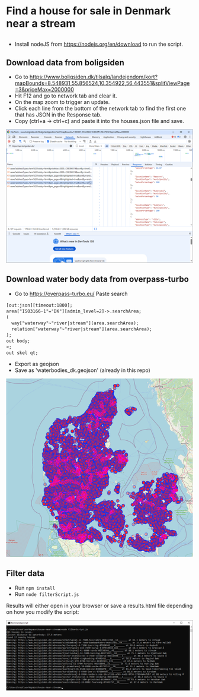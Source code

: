 # Find a house for sale in Denmark near a stream

##

* Install nodeJS from https://nodejs.org/en/download to run the script.


## Download data from boligsiden

* Go to https://www.boligsiden.dk/tilsalg/landejendom/kort?mapBounds=8.548931,55.856524,10.354922,56.443551&splitViewPage=3&priceMax=2000000
* Hit F12 and go to network tab and clear it.
* On the map zoom to trigger an update.
* Click each line from the bottom of the network tab to find the first one that has JSON in the Response tab.
* Copy (ctrl+a -> ctrl+c) and paste it into the houses.json file and save.

![Network tab](network_tab.png)

## Download water body data from overpass-turbo

* Go to https://overpass-turbo.eu/
Paste search

```
[out:json][timeout:1800];
area["ISO3166-1"="DK"][admin_level=2]->.searchArea;
(
  way["waterway"~"river|stream"](area.searchArea);
  relation["waterway"~"river|stream"](area.searchArea);
);
out body;
>;
out skel qt;
```
* Export as geojson
* Save as 'waterbodies_dk.geojson' (already in this repo)

![Stream Map](water_in_dk.png)

## Filter data

* Run ```npm install```
* Run ```node filterScript.js```

Results will either open in your browser or save a results.html file depending on how you modify the script:

![Result](result.png)
